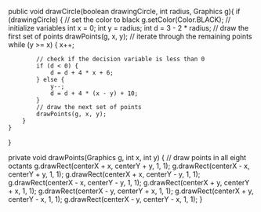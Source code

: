 public void drawCircle(boolean drawingCircle, int radius, Graphics g){
    if (drawingCircle) {
        // set the color to black
        g.setColor(Color.BLACK);
        // initialize variables
        int x = 0;
        int y = radius;
        int d = 3 - 2 * radius;
        // draw the first set of points
        drawPoints(g, x, y);
        // iterate through the remaining points
        while (y >= x) {
            x++;

            // check if the decision variable is less than 0
            if (d < 0) {
                d = d + 4 * x + 6;
            } else {
                y--;
                d = d + 4 * (x - y) + 10;
            }
            // draw the next set of points
            drawPoints(g, x, y);
        }
    }
}

private void drawPoints(Graphics g, int x, int y) {
    // draw points in all eight octants
    g.drawRect(centerX + x, centerY + y, 1, 1);
    g.drawRect(centerX - x, centerY + y, 1, 1);
    g.drawRect(centerX + x, centerY - y, 1, 1);
    g.drawRect(centerX - x, centerY - y, 1, 1);
    g.drawRect(centerX + y, centerY + x, 1, 1);
    g.drawRect(centerX - y, centerY + x, 1, 1);
    g.drawRect(centerX + y, centerY - x, 1, 1);
    g.drawRect(centerX - y, centerY - x, 1, 1);
}